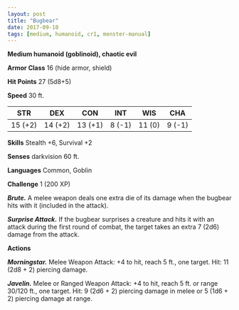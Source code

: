 ```yaml
---
layout: post
title: "Bugbear"
date: 2017-09-10
tags: [medium, humanoid, cr1, monster-manual]
---
```


**Medium humanoid (goblinoid), chaotic evil**

**Armor Class** 16 (hide armor, shield)

**Hit Points** 27 (5d8+5)

**Speed** 30 ft.

|   STR   |   DEX   |   CON   |   INT   |   WIS   |   CHA   |
|:-----:|:-----:|:-----:|:-----:|:-----:|:-----:|
| 15 (+2) | 14 (+2) | 13 (+1) | 8 (-1) | 11 (0) | 9 (-1) |

**Skills** Stealth +6, Survival +2

**Senses** darkvision 60 ft.

**Languages** Common, Goblin

**Challenge** 1 (200 XP)

***Brute.*** A melee weapon deals one extra die of its damage when the bugbear hits with it (included in the attack).

***Surprise Attack.*** If the bugbear surprises a creature and hits it with an attack during the first round of combat, the target takes an extra 7 (2d6) damage from the attack.

**Actions**

***Morningstar.*** Melee Weapon Attack: +4 to hit, reach 5 ft., one target. Hit: 11 (2d8 + 2) piercing damage.

***Javelin.*** Melee or Ranged Weapon Attack: +4 to hit, reach 5 ft. or range 30/120 ft., one target. Hit: 9 (2d6 + 2) piercing damage in melee or 5 (1d6 + 2) piercing damage at range.


